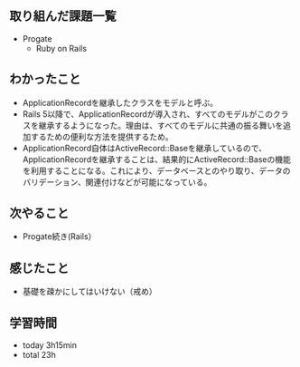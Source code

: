 ## 取り組んだ課題一覧
- Progate
  - Ruby on Rails
## わかったこと
- ApplicationRecordを継承したクラスをモデルと呼ぶ。
- Rails 5以降で、ApplicationRecordが導入され、すべてのモデルがこのクラスを継承するようになった。理由は、すべてのモデルに共通の振る舞いを追加するための便利な方法を提供するため。
- ApplicationRecord自体はActiveRecord::Baseを継承しているので、ApplicationRecordを継承することは、結果的にActiveRecord::Baseの機能を利用することになる。これにより、データベースとのやり取り、データのバリデーション、関連付けなどが可能になっている。
## 次やること
- Progate続き(Rails）
## 感じたこと
- 基礎を疎かにしてはいけない（戒め）
## 学習時間
- today 3h15min
- total 23h
